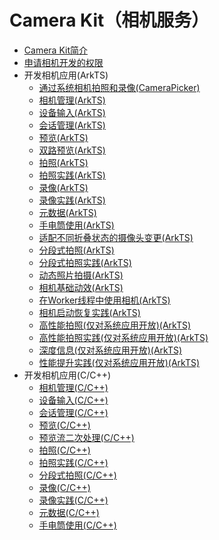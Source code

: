 # Camera Kit（相机服务）

- [Camera Kit简介](camera-overview.md)
- [申请相机开发的权限](camera-preparation.md)
- 开发相机应用(ArkTS)<!--camera-dev-arkts-->
  - [通过系统相机拍照和录像(CameraPicker)](camera-picker.md)
  - [相机管理(ArkTS)](camera-device-management.md)
  - [设备输入(ArkTS)](camera-device-input.md)
  - [会话管理(ArkTS)](camera-session-management.md)
  - [预览(ArkTS)](camera-preview.md)
  - [双路预览(ArkTS)](camera-dual-channel-preview.md)
  - [拍照(ArkTS)](camera-shooting.md)
  - [拍照实践(ArkTS)](camera-shooting-case.md)
  - [录像(ArkTS)](camera-recording.md)
  - [录像实践(ArkTS)](camera-recording-case.md)
  - [元数据(ArkTS)](camera-metadata.md)
  - [手电筒使用(ArkTS)](camera-torch-use.md)
  - [适配不同折叠状态的摄像头变更(ArkTS)](camera-foldable-display.md)
  - [分段式拍照(ArkTS)](camera-deferred-capture.md)
  - [分段式拍照实践(ArkTS)](camera-deferred-capture-case.md)
  - [动态照片拍摄(ArkTS)](camera-moving-photo.md)
  - [相机基础动效(ArkTS)](camera-animation.md)
  - [在Worker线程中使用相机(ArkTS)](camera-worker.md)
  - [相机启动恢复实践(ArkTS)](camera-background-recovery.md)
  <!--Del-->
  - [高性能拍照(仅对系统应用开放)(ArkTS)](camera-deferred-photo.md)
  - [高性能拍照实践(仅对系统应用开放)(ArkTS)](camera-deferred-photo-case.md)
  - [深度信息(仅对系统应用开放)(ArkTS)](camera-depth-data.md)
  - [性能提升实践(仅对系统应用开放)(ArkTS)](camera-performance-improvement.md)
  <!--DelEnd-->
- 开发相机应用(C/C++)<!--camera-dev-native-->
  - [相机管理(C/C++)](native-camera-device-management.md)
  - [设备输入(C/C++)](native-camera-device-input.md)
  - [会话管理(C/C++)](native-camera-session-management.md)
  - [预览(C/C++)](native-camera-preview.md)
  - [预览流二次处理(C/C++)](native-camera-preview-imageReceiver.md)
  - [拍照(C/C++)](native-camera-shooting.md)
  - [拍照实践(C/C++)](native-camera-shooting-case.md)
  - [分段式拍照(C/C++)](native-camera-deferred-capture.md)
  - [录像(C/C++)](native-camera-recording.md)
  - [录像实践(C/C++)](native-camera-recording-case.md)
  - [元数据(C/C++)](native-camera-metadata.md)
  - [手电筒使用(C/C++)](native-camera-torch-use.md)